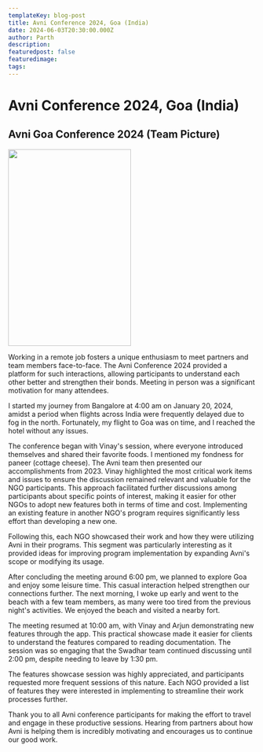 ```yaml
---
templateKey: blog-post
title: Avni Conference 2024, Goa (India)
date: 2024-06-03T20:30:00.000Z
author: Parth 
description:
featuredpost: false
featuredimage:
tags:
---
```

# Avni Conference 2024, Goa (India)

## Avni Goa Conference 2024 (Team Picture)
<img src="/img/2024-06-03-avni-conference-goa/team.png" height="400" width="250" align='middle'>

Working in a remote job fosters a unique enthusiasm to meet partners and team members face-to-face. The Avni Conference 2024 provided a platform for such interactions, allowing participants to understand each other better and strengthen their bonds. Meeting in person was a significant motivation for many attendees.

I started my journey from Bangalore at 4:00 am on January 20, 2024, amidst a period when flights across India were frequently delayed due to fog in the north. Fortunately, my flight to Goa was on time, and I reached the hotel without any issues.

The conference began with Vinay's session, where everyone introduced themselves and shared their favorite foods. I mentioned my fondness for paneer (cottage cheese). The Avni team then presented our accomplishments from 2023. Vinay highlighted the most critical work items and issues to ensure the discussion remained relevant and valuable for the NGO participants. This approach facilitated further discussions among participants about specific points of interest, making it easier for other NGOs to adopt new features both in terms of time and cost. Implementing an existing feature in another NGO's program requires significantly less effort than developing a new one.

Following this, each NGO showcased their work and how they were utilizing Avni in their programs. This segment was particularly interesting as it provided ideas for improving program implementation by expanding Avni's scope or modifying its usage.

After concluding the meeting around 6:00 pm, we planned to explore Goa and enjoy some leisure time. This casual interaction helped strengthen our connections further. The next morning, I woke up early and went to the beach with a few team members, as many were too tired from the previous night's activities. We enjoyed the beach and visited a nearby fort.

The meeting resumed at 10:00 am, with Vinay and Arjun demonstrating new features through the app. This practical showcase made it easier for clients to understand the features compared to reading documentation. The session was so engaging that the Swadhar team continued discussing until 2:00 pm, despite needing to leave by 1:30 pm.

The features showcase session was highly appreciated, and participants requested more frequent sessions of this nature. Each NGO provided a list of features they were interested in implementing to streamline their work processes further.

Thank you to all Avni conference participants for making the effort to travel and engage in these productive sessions. Hearing from partners about how Avni is helping them is incredibly motivating and encourages us to continue our good work.
